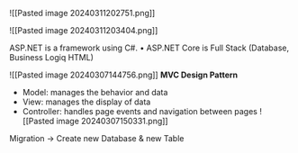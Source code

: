 ![[Pasted image 20240311202751.png]]

![[Pasted image 20240311203404.png]]




ASP.NET is a framework using C#.
• ASP.NET Core is Full Stack
(Database, Business Logiq HTML)

![[Pasted image 20240307144756.png]]
**MVC Design Pattern**
+ Model: manages the behavior and data
+ View: manages the display of data
+ Controller: handles page events and navigation between pages
![[Pasted image 20240307150331.png]]


Migration -> Create new Database & new Table